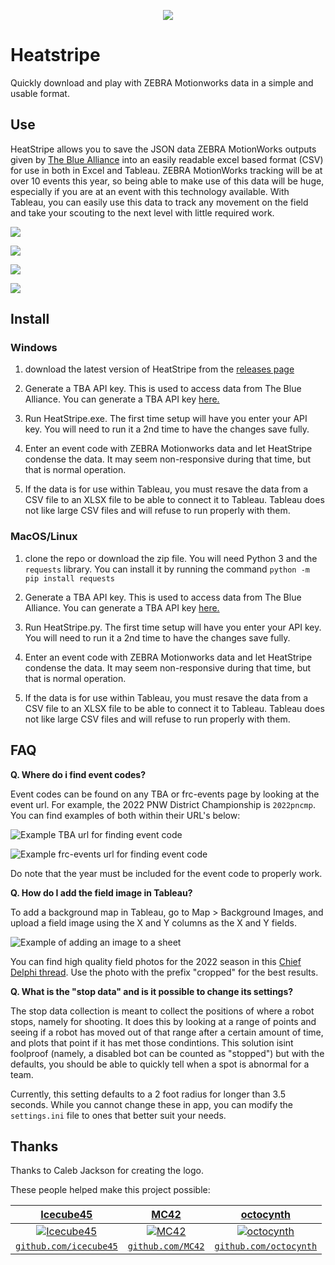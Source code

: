 
<p align="center">
  <img src="https://i.imgur.com/nlQeJZD.png" />
</p>

# Heatstripe
Quickly download and play with ZEBRA Motionworks data in a simple and usable format.

## Use
HeatStripe allows you to save the JSON data ZEBRA MotionWorks outputs given by [The Blue Alliance](https://www.thebluealliance.com/) into an easily readable excel based format (CSV) for use in both in Excel and Tableau. ZEBRA MotionWorks tracking will be at over 10 events this year, so being able to make use of this data will be huge, especially if you are at an event with this technology available. With Tableau, you can easily use this data to track any movement on the field and take your scouting to the next level with little required work.

![](https://i.imgur.com/HNSmIwj.png)

![](https://i.imgur.com/vxVB3Zm.png)

![](https://i.imgur.com/vdvpzks.png)

![](https://i.imgur.com/vCC05gy.png)

## Install

### Windows

1. download the latest version of HeatStripe from the [releases page](https://github.com/miklast/HeatStripe/releases)

2. Generate a TBA API key. This is used to access data from The Blue Alliance. You can generate a TBA API key [here.](https://www.thebluealliance.com/account)

3. Run HeatStripe.exe. The first time setup will have you enter your API key. You will need to run it a 2nd time to have the changes save fully.

4. Enter an event code with ZEBRA Motionworks data and let HeatStripe condense the data. It may seem non-responsive during that time, but that is normal operation.  

5. If the data is for use within Tableau, you must resave the data from a CSV file to an XLSX file to be able to connect it to Tableau. Tableau does not like large CSV files and will refuse to run properly with them.

### MacOS/Linux

1. clone the repo or download the zip file. You will need Python 3 and the ``requests`` library. You can install it by running the command ``python -m pip install requests`` 

2. Generate a TBA API key. This is used to access data from The Blue Alliance. You can generate a TBA API key [here.](https://www.thebluealliance.com/account)

3. Run HeatStripe.py. The first time setup will have you enter your API key. You will need to run it a 2nd time to have the changes save fully.

4. Enter an event code with ZEBRA Motionworks data and let HeatStripe condense the data. It may seem non-responsive during that time, but that is normal operation.  

5. If the data is for use within Tableau, you must resave the data from a CSV file to an XLSX file to be able to connect it to Tableau. Tableau does not like large CSV files and will refuse to run properly with them.

## FAQ

**Q. Where do i find event codes?**

Event codes can be found on any TBA or frc-events page by looking at the event url. For example, the 2022 PNW District Championship is ``2022pncmp``. You can find examples of both within their URL's below:

![Example TBA url for finding event code](https://i.imgur.com/8GonLg0.png)

![Example frc-events url for finding event code](https://i.imgur.com/BC4mg7H.png)

Do note that the year must be included for the event code to properly work.

**Q. How do I add the field image in Tableau?**

 To add a background map in Tableau, go to Map > Background Images, and upload a field image using the X and Y columns as the X and Y fields.

![Example of adding an image to a sheet](https://i.imgur.com/f8T7gXN.gif)

You can find high quality field photos for the 2022 season in this [Chief Delphi thread](https://www.chiefdelphi.com/t/2022-top-down-field-renders/399031?u=miklast). Use the photo with the prefix "cropped" for the best results.

**Q. What is the "stop data" and is it possible to change its settings?**

The stop data collection is meant to collect the positions of where a robot stops, namely for shooting. It does this by looking at a range of points and seeing if a robot has moved out of that range after a certain amount of time, and plots that point if it has met those condintions. This solution isint foolproof (namely, a disabled bot can be counted as "stopped") but with the defaults, you should be able to quickly tell when a spot is abnormal for a team.

Currently, this setting defaults to a 2 foot radius for longer than 3.5 seconds. While you cannot change these in app, you can modify the ``settings.ini`` file to ones that better suit your needs.

## Thanks

Thanks to Caleb Jackson for creating the logo.

These people helped make this project possible:



| <a href="https://github.com/icecube45" target="_blank">**Icecube45**</a> | <a href="https://github.com/MC42" target="_blank">**MC42**</a> | <a href="https://github.com/octocynth" target="_blank">**octocynth**</a> |
| :---: |:---:| :---:|
| [![Icecube45](https://avatars3.githubusercontent.com/u/1614007?&s=200)](https://github.com/icecube45)    | [![MC42](https://avatars3.githubusercontent.com/u/6531081?&s=200)](https://github.com/MC42) | [![octocynth](https://avatars1.githubusercontent.com/u/8210419?s=200)](https://github.com/octocynth)  |
| <a href="http://github.com/icecube45" target="_blank">`github.com/icecube45`</a> | <a href="https://github.com/MC42" target="_blank">`github.com/MC42`</a> | <a href="https://github.com/octocynth" target="_blank">`github.com/octocynth`</a> |
